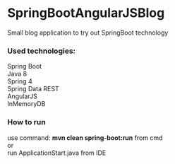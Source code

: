 # SpringBootAngularJSBlog
Small blog application to try out SpringBoot technology

### Used technologies:
Spring Boot
<br>Java 8
<br>Spring 4
<br>Spring Data REST
<br>AngularJS
<br>InMemoryDB

### How to run
use command: <b>mvn clean spring-boot:run</b> from cmd
<br> or
<br> run ApplicationStart.java from IDE
